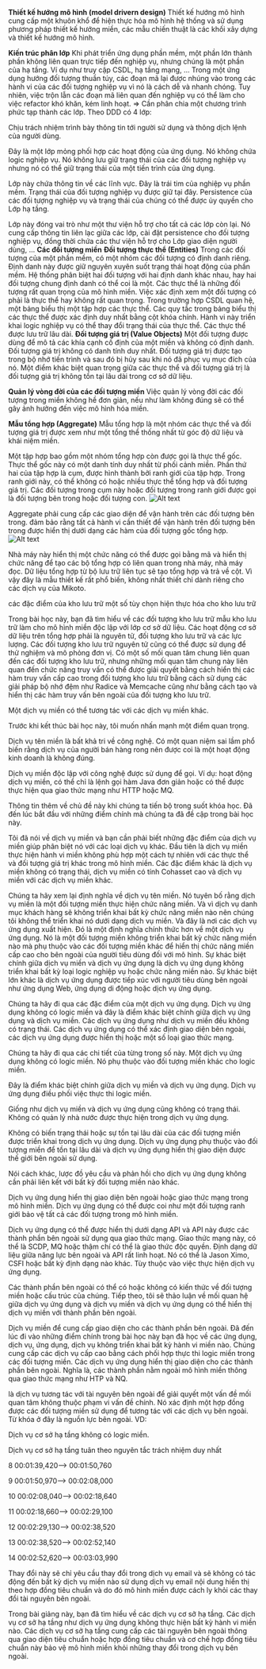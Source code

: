 <!--[](2.0.ApDungDDDVoiBaiToanNghiepVu.md)-->
<!--# DDD: ( EventSourcing, Sagas, CQRS )-->
[](2.0.ApDungDDDVoiBaiToanNghiepVu.md)
[](2.1.GioiThieu.md)
[](2.2.Domain.md)
[](2.3.DomainModels.md)
[](2.4.SubDomain.md)
[](2.5.UbiquitousLanguage.md)
[](2.6.BoundedContext.md)
[](2.7.CICD.md)
[](2.8.ContextMaps.md)




**Thiết kế hướng mô hình (model drivern design)**
Thiết kế hướng mô hình cung cấp một khuôn khổ để hiện thực hóa mô hình hệ thống và sử dụng phương pháp thiết kế hướng miền, các mẫu chiến thuật là các khối xây dựng và thiết kế hướng mô hình.
<!---->
**Kiến trúc phân lớp**
Khi phát triển ứng dụng phần mềm, một phần lớn thành phần không liên quan trực tiếp đến nghiệp vụ, nhưng chúng là một phần của hạ tầng. Ví dụ như truy cập CSDL, hạ tầng mạng, ... Trong một ứng dụng hướng đối tượng thuần túy, các đoạn mã lại được nhúng vào trong các hành vi của các đối tượng nghiệp vụ vì nó là cách dễ và nhanh chóng. Tuy nhiên, việc trộn lẫn các đoạn mã liên quan đến nghiệp vụ có thể làm cho việc refactor khó khăn, kém linh hoạt.
=> Cần phân chia một chương trình phức tạp thành các lớp. Theo DDD có 4 lớp:
<!--Giao diện người dùng (User Interface)-->
Chịu trách nhiệm trình bày thông tin tới người sử dụng và thông dịch lệnh của người dùng.
<!--Lớp ứng dụng (Application Layer)-->
Đây là một lớp mỏng phối hợp các hoạt động của ứng dụng. Nó không chứa logic nghiệp vụ. Nó không lưu giữ trạng thái của các đối tượng nghiệp vụ nhưng nó có thể giữ trạng thái của một tiến trình của ứng dụng.
<!--Lớp miền (Domain Layer)-->
Lớp này chứa thông tin về các lĩnh vực. Đây là trái tim của nghiệp vụ phần mềm. Trạng thái của đối tượng nghiệp vụ được giữ tại đây. Persistence của các đối tượng nghiệp vụ và trạng thái của chúng có thể được ủy quyền cho Lớp hạ tầng.
<!--Lớp hạ tầng (Infrastructure Layer)-->
Lớp này đóng vai trò như một thư viện hỗ trợ cho tất cả các lớp còn lại. Nó cung cấp thông tin liên lạc giữa các lớp, cài đặt persistence cho đối tượng nghiệp vụ, đồng thời chứa các thư viện hỗ trợ cho Lớp giao diện người dùng, ...
**Các đối tượng miền**
**Đối tượng thực thể (Entities)**
Trong các đối tượng của một phần mềm, có một nhóm các đối tượng có định danh riêng.
Định danh này được giữ nguyên xuyên suốt trạng thái hoạt động của phần mềm. Hệ thống phân biệt hai đối tượng với hai định danh khác nhau, hay hai đối tượng chung định danh có thể coi là một.
Các thực thể là những đối tượng rất quan trọng của mô hình miền. Việc xác định xem một đối tượng có phải là thực thể hay không rất quan trọng.
Trong trường hợp CSDL quan hệ, một bảng biểu thị một tập hợp các thực thể. Các quy tắc trong bảng biểu thị các thực thể được xác định duy nhất bằng cột khóa chính.
Hành vi này triển khai logic nghiệp vụ có thể thay đổi trạng thái của thực thể. Các thực thể được lưu trữ lâu dài.
**Đối tượng giá trị (Value Objects)**
Một đối tượng được dùng để mô tả các khía cạnh cố định của một miền và không có định danh.
Đối tượng giá trị không có danh tính duy nhất.
Đối tượng giá trị được tạo trong bộ nhớ tiến trình và sau đó bị hủy sau khi nó đã phục vụ mục đích của nó.
Một điểm khác biệt quan trọng giữa các thực thể và đối tượng giá trị là đối tượng giá trị không tồn tại lâu dài trong cơ sở dữ liệu.


<!--VD-->
<!--bạn sẽ đặt logic xác thực cho địa chỉ email ở đâu?-->
<!--xác nhận kỹ thuật không liên quan đến bất kỳ khái niệm kinh doanh nào.-->
<!--tạo một đối tượng giá trị để xác thực địa chỉ email.-->
<!--Kết quả là, thực thể khách hàng sẽ sạch hơn và đơn giản hơn nhiều trong việc thực hiện.-->





<!--Hướng dẫn 7/4-->
<!--Hướng dẫn 7/5-->



**Quản lý vòng đời của các đối tượng miền**
Việc quản lý vòng đời các đối tượng trong miền không hề đơn giản, nếu như làm không đúng sẽ có thể gây ảnh hưởng đến việc mô hình hóa miền.

**Mẫu tổng hợp (Aggregate)**
Mẫu tổng hợp là một nhóm các thực thể và đối tượng giá trị được xem như một tổng thể thống nhất từ ​​góc độ dữ liệu và khái niệm miền.
<!--Hãy để tôi giải thích điều này bằng một minh họa.-->
Một tập hợp bao gồm một nhóm tổng hợp còn được gọi là thực thể gốc.
Thực thể gốc này có một danh tính duy nhất từ ​​phối cảnh miền.
Phần thứ hai của tập hợp là cụm, được hình thành bởi ranh giới của tập hợp.
Trong ranh giới này, có thể không có hoặc nhiều thực thể tổng hợp và đối tượng giá trị. Các đối tượng trong cụm này hoặc đối tượng trong ranh giới được gọi là đối tượng bên trong hoặc đối tượng con.
![Alt text](image-4.png)

Aggregate phải cung cấp các giao diện để vận hành trên các đối tượng bên trong.
đảm bảo rằng tất cả hành vi cần thiết để vận hành trên đối tượng bên trong được hiển thị dưới dạng các hàm của đối tượng gốc tổng hợp.
![Alt text](image-5.png)




<!--Các nhà máy (factori) là để tạo ra miền phức tạp.-->
<!--Các reporitori được sử dụng để quản lý tính bền vững của các đối tượng miền.-->
<!--Các dịch vụ được sử dụng để mô hình hóa sự tương tác của các đối tượng miền với các đối tượng miền khác, với cơ sở hạ tầng và với các thành phần bên ngoài khác.-->

<!--tổng hợp và mẫu nhà máy (Aggregates & Factories)-->


<!--!Mẫu nhà xưởng (Factory Pattern)-->
<!--Mẫu thiết kế nhà máy là một mẫu phổ biến để xây dựng các tập hợp miền phức tạp. Cách thức hoạt động là bạn xác định một đối tượng có tất cả logic để tạo tổng hợp miền.-->

Nhà máy này hiển thị một chức năng có thể được gọi bằng mã và hiển thị chức năng để tạo các bộ tổng hợp có liên quan trong nhà máy, nhà máy đọc.
Dữ liệu tổng hợp từ bộ lưu trữ liên tục sẽ tạo tổng hợp và trả về cột.
Vì vậy đây là mẫu thiết kế rất phổ biến, không nhất thiết chỉ dành riêng cho các dịch vụ của Mikoto.

<!--Đã đến lúc xem xét nhanh. Tổng hợp có thể chứa các thực thể tổng hợp và đối tượng giá trị khác. Tổng hợp phải gói gọn hành vi để quản lý trong đối tượng bên trong.-->
<!--Tất cả các thay đổi đối với tổng hợp đều được lưu. Các đối tác nguyên tử và nhà máy thường được sử dụng để tạo các tập hợp miền phức tạp.-->

<!--Hướng dẫn 7.7-->
<!--Hướng dẫn 7.8-->

<!---->
<!---->
<!---->
<!---->
<!---->
<!---->
<!---->
<!---->
<!---->
<!---->

















<!--mẫu kho lưu trữ (Repository Pattern)-->

các đặc điểm của kho lưu trữ
một số tùy chọn hiện thực hóa cho kho lưu trữ

<!--Đối tượng kho lưu trữ hoạt động như một tập hợp các đối tượng tổng hợp trong bộ nhớ.-->

<!--Tất cả logic để tương tác với bộ lưu trữ dữ liệu được gói gọn bởi đối tượng kho lưu trữ.-->
<!--kho lưu trữ đóng vai trò là nơi chứa tập hợp các đối tượng tổng hợp.-->

<!--đối với mỗi tổng hợp được xác định trong mô hình miền, bạn có một và chỉ một kho lưu trữ.-->
<!--Các đối tượng kho lưu trữ được quản lý như một phần của lớp miền. Ngoài các chức năng thẻ điển hình, kho lưu trữ cũng có thể hiển thị các chức năng cấp cao hơn, chủ yếu dành cho truy vấn.-->

<!--Nhìn chung, lợi ích chính của việc sử dụng kho lưu trữ là nó giữ cho mô hình miền độc lập với lớp lưu trữ.-->

<!--Mô hình miền độc lập với mô hình lưu trữ. Vì vậy, ví dụ: nếu bạn đang sử dụng RDBMS thì mô hình miền không cần phải biết về cấu trúc bảng và cột.-->
<!--Nó giữ cho mô hình miền độc lập với công nghệ bạn có thể đang sử dụng và RDBMS không bằng nhau-->

<!--Kho lưu trữ giữ cho mô hình miền độc lập với cơ sở hạ tầng-->
<!--giúp kiểm tra và mô phỏng đơn vị.-->
<!--Phản hồi cơ sở dữ liệu tĩnh được sử dụng rộng rãi làm cơ chế xây dựng mô hình vì nó giúp tôi di chuyển nhanh hơn mà không phụ thuộc vào sự sẵn có của cơ sở dữ liệu thực.-->

<!--Việc hiện thực hóa kho lưu trữ yêu cầu nhà phát triển phải ánh xạ giữa đối tượng miền và cơ sở dữ liệu và ngược lại.-->

Trong bài học này, bạn đã tìm hiểu về các đối tượng kho lưu trữ mẫu kho lưu trữ làm cho mô hình miền độc lập với lớp cơ sở dữ liệu.
Các hoạt động cơ sở dữ liệu trên tổng hợp phải là nguyên tử, đối tượng kho lưu trữ và các lực lượng. Các đối tượng kho lưu trữ nguyên tử cũng có thể được sử dụng để thử nghiệm và mô phỏng đơn vị.
Có một số mối quan tâm chung liên quan đến các đối tượng kho lưu trữ, nhưng những mối quan tâm chung này liên quan đến chức năng truy vấn có thể được giải quyết bằng cách hiển thị các hàm truy vấn cấp cao trong đối tượng kho lưu trữ bằng cách sử dụng các giải pháp bộ nhớ đệm như Radice và Memcache cũng như bằng cách tạo và hiển thị các hàm truy vấn bên ngoài của đối tượng kho lưu trữ.

<!--hướng dẫn 7/11-->

<!--@ \07DomainDrivenDesignTacticalPatterns_VVN\000000012.srt-->
<!--Domain Services dịch vụ miền-->
<!--Domain Service Pattern-->
<!--Characteristics of Domain Services đặc điểm-->

<!--Một định nghĩa chính thức hơn về dịch vụ miền là đối tượng miền thực hiện chức năng hoặc khái niệm miền có thể không được mô hình hóa một cách tự nhiên như một hành vi trong bất kỳ dịch vụ miền, thực thể hoặc đối tượng giá trị nào như một phần của mô hình miền, vì có các loại dịch vụ khác nhau.-->

<!--Điều quan trọng là bạn phải hiểu các đặc điểm của dịch vụ tên miền.-->
<!--Dịch vụ miền luôn thực hiện hành vi kinh doanh cho miền.-->
<!--Dịch vụ miền không có trạng thái, dịch vụ miền có tính gắn kết cao.-->
<!--Dịch vụ miền có thể tương tác với các dịch vụ miền khác.-->
<!--Chúng ta hãy đi qua các chi tiết của từng một trong số này. Vì dịch vụ miền có hành vi kinh doanh nên đối tượng dịch vụ miền nhận thức được các đối tượng miền khác.-->

Một dịch vụ miền có thể tương tác với các dịch vụ miền khác.

Trước khi kết thúc bài học này, tôi muốn nhấn mạnh một điểm quan trọng.

Dịch vụ tên miền là bất khả tri về công nghệ. Có một quan niệm sai lầm phổ biến rằng dịch vụ của người bán hàng rong nên được coi là một hoạt động kinh doanh là không đúng.

Dịch vụ miền độc lập với công nghệ được sử dụng để gọi. Ví dụ: hoạt động dịch vụ miền, có thể chỉ là lệnh gọi hàm Java đơn giản hoặc có thể được thực hiện qua giao thức mạng như HTTP hoặc MQ.

Thông tin thêm về chủ đề này khi chúng ta tiến bộ trong suốt khóa học. Đã đến lúc bắt đầu với những điểm chính mà chúng ta đã đề cập trong bài học này.

Tôi đã nói về dịch vụ miền và bạn cần phải biết những đặc điểm của dịch vụ miền giúp phân biệt nó với các loại dịch vụ khác.
Đầu tiên là dịch vụ miền thực hiện hành vi miền không phù hợp một cách tự nhiên với các thực thể và đối tượng giá trị khác trong mô hình miền.
Các đặc điểm khác là dịch vụ miền không có trạng thái, dịch vụ miền có tính Cohasset cao và dịch vụ miền với các dịch vụ miền khác.

<!--@ \07DomainDrivenDesignTacticalPatterns_VVN\000000013.srt-->
<!--Dịch vụ ứng dụng (app sẻvice)-->

Chúng ta hãy xem lại định nghĩa về dịch vụ tên miền. Nó tuyên bố rằng dịch vụ miền là một đối tượng miền thực hiện chức năng miền.
Và vì dịch vụ danh mục khách hàng sẽ không triển khai bất kỳ chức năng miền nào nên chúng tôi không thể triển khai nó dưới dạng dịch vụ miền.
Và đây là nơi các dịch vụ ứng dụng xuất hiện. Đó là một định nghĩa chính thức hơn về một dịch vụ ứng dụng.
Nó là một đối tượng miền không triển khai bất kỳ chức năng miền nào mà phụ thuộc vào các đối tượng miền khác để hiển thị chức năng miền cấp cao cho bên ngoài của người tiêu dùng đối với mô hình.
Sự khác biệt chính giữa dịch vụ miền và dịch vụ ứng dụng là dịch vụ ứng dụng không triển khai bất kỳ loại logic nghiệp vụ hoặc chức năng miền nào.
Sự khác biệt lớn khác là dịch vụ ứng dụng được tiếp xúc với người tiêu dùng bên ngoài như ứng dụng Web, ứng dụng di động hoặc dịch vụ ứng dụng.

Chúng ta hãy đi qua các đặc điểm của một dịch vụ ứng dụng. Dịch vụ ứng dụng không có logic miền và đây là điểm khác biệt chính giữa dịch vụ ứng dụng và dịch vụ miền.
Các dịch vụ ứng dụng như dịch vụ miền đều không có trạng thái. Các dịch vụ ứng dụng có thể xác định giao diện bên ngoài, các dịch vụ ứng dụng được hiển thị hoặc một số loại giao thức mạng.

Chúng ta hãy đi qua các chi tiết của từng trong số này. Một dịch vụ ứng dụng không có logic miền. Nó phụ thuộc vào đối tượng miền khác cho logic miền.

Đây là điểm khác biệt chính giữa dịch vụ miền và dịch vụ ứng dụng. Dịch vụ ứng dụng điều phối việc thực thi logic miền.

Giống như dịch vụ miền và dịch vụ ứng dụng cũng không có trạng thái. Không có quản lý nhà nước được thực hiện trong dịch vụ ứng dụng.

Không có biến trạng thái hoặc sự tồn tại lâu dài của các đối tượng miền được triển khai trong dịch vụ ứng dụng. Dịch vụ ứng dụng phụ thuộc vào đối tượng miền để tồn tại lâu dài và dịch vụ ứng dụng hiển thị giao diện được thế giới bên ngoài sử dụng.

Nói cách khác, lược đồ yêu cầu và phản hồi cho dịch vụ ứng dụng không cần phải liên kết với bất kỳ đối tượng miền nào khác.

Dịch vụ ứng dụng hiển thị giao diện bên ngoài hoặc giao thức mạng trong mô hình miền. Dịch vụ ứng dụng có thể được coi như một đối tượng ranh giới bảo vệ tất cả các đối tượng trong mô hình miền.

Dịch vụ ứng dụng có thể được hiển thị dưới dạng API và API này được các thành phần bên ngoài sử dụng qua giao thức mạng.
Giao thức mạng này, có thể là SCDP, MQ hoặc thậm chí có thể là giao thức độc quyền. Định dạng dữ liệu giữa năng lực bên ngoài và API rất linh hoạt.
Nó có thể là Jason Ximo, CSFI hoặc bất kỳ định dạng nào khác. Tùy thuộc vào việc thực hiện dịch vụ ứng dụng.

Các thành phần bên ngoài có thể có hoặc không có kiến ​​thức về đối tượng miền hoặc cấu trúc của chúng. Tiếp theo, tôi sẽ thảo luận về mối quan hệ giữa dịch vụ ứng dụng và dịch vụ miền và dịch vụ ứng dụng có thể hiển thị dịch vụ miền với thành phần bên ngoài.

Dịch vụ miền để cung cấp giao diện cho các thành phần bên ngoài. Đã đến lúc đi vào những điểm chính trong bài học này bạn đã học về các ứng dụng, dịch vụ, ứng dụng, dịch vụ không triển khai bất kỳ hành vi miền nào.
Chúng cung cấp các dịch vụ cấp cao bằng cách phối hợp thực thi logic miền trong các đối tượng miền.
Các dịch vụ ứng dụng hiển thị giao diện cho các thành phần bên ngoài. Nghĩa là, các thành phần nằm ngoài mô hình miền thông qua giao thức mạng như HTP và NQ.

<!--@ \07DomainDrivenDesignTacticalPatterns_VVN\000000014.srt-->
<!--Dịch vụ cơ sở hạ tầng-->

là dịch vụ tương tác với tài nguyên bên ngoài để giải quyết một vấn đề mối quan tâm không thuộc phạm vi vấn đề chính.
Nó xác định một hợp đồng được các đối tượng miền sử dụng để tương tác với các dịch vụ bên ngoài. Từ khóa ở đây là nguồn lực bên ngoài.
VD:

<!--Logging system e.g., Fluentd, ElastiSearch-->
<!--Ví dụ: thông báo qua email hoặc SMS-->
<!--cơ sở dữ liệu bên ngoài hoặc thậm chí là hệ thống tệp-->
<!--Google Map.-->

Dịch vụ cơ sở hạ tầng không có logic miền.

Dịch vụ cơ sở hạ tầng tuân theo nguyên tắc trách nhiệm duy nhất

8
00:01:39,420--> 00:01:50,760

<!--Chúng ta hãy đi qua các chi tiết của từng một trong số này. Dịch vụ cơ sở hạ tầng không có logic miền vì nó cung cấp, như tên cho thấy, dịch vụ cơ sở hạ tầng chứ không phải dịch vụ kinh doanh.-->

9
00:01:50,970--> 00:02:08,000

<!--Nó không có bất kỳ sự phụ thuộc trực tiếp nào vào đối tượng miền và dịch vụ cơ sở hạ tầng được đối tượng miền và các dịch vụ sử dụng để tương tác với các tài nguyên bên ngoài và dịch vụ cơ sở hạ tầng tuân theo nguyên tắc trách nhiệm duy nhất.-->

10
00:02:08,040--> 00:02:18,640

<!--Ý tưởng là dịch vụ này cung cấp chức năng cho một và chỉ một thứ. Mục đích của họ là đơn giản hóa việc triển khai và làm cho dịch vụ trở nên dễ hiểu.-->

11
00:02:18,660--> 00:02:29,100

<!--Ví dụ: chúng tôi có ba dịch vụ này, mỗi dịch vụ chuyên cung cấp một chức năng cụ thể. Ví dụ: dịch vụ email chỉ để gửi email.-->

12
00:02:29,130--> 00:02:38,520

<!--Dịch vụ ghi nhật ký chỉ để ghi nhật ký tin nhắn và dịch vụ cơ sở dữ liệu là để tương tác với cơ sở dữ liệu và cơ sở hạ tầng.-->

13
00:02:38,520--> 00:02:52,140

<!--Dịch vụ xác định một hợp đồng tiêu chuẩn giữa mô hình và các tài nguyên bên ngoài. Hãy nghĩ về nó giống như một API, dành cho các đối tượng và dịch vụ mô hình sử dụng.-->

14
00:02:52,620--> 00:03:03,990

<!--Và nó cũng sẽ thực hiện bất kỳ loại chuyển đổi nào cần thiết trên dữ liệu. Bây giờ hãy xem cơ chế này làm cho miền độc lập hơn với tài nguyên bên ngoài như thế nào.-->
<!--Giả sử chúng ta phải triển khai một dịch vụ email. Dịch vụ e-mail này sẽ cung cấp chức năng tiêu chuẩn để gửi email.-->
<!--Ban đầu, dịch vụ e-mail được triển khai bằng cách sử dụng sendmail của Linux. Nhưng giả sử trong một khoảng thời gian, số lượng email được gửi đi từ ứng dụng tăng lên và do đó cần có một giải pháp mạnh mẽ hơn và Sendmail đã được thay thế bằng MailChimp.-->

Thay đổi này sẽ chỉ yêu cầu thay đổi trong dịch vụ email và sẽ không có tác động đến bất kỳ dịch vụ miền nào sử dụng dịch vụ email nội dung hiển thị theo hợp đồng tiêu chuẩn và do đó mô hình miền được cách ly khỏi các thay đổi tài nguyên bên ngoài.

Trong bài giảng này, bạn đã tìm hiểu về các dịch vụ cơ sở hạ tầng. Các dịch vụ cơ sở hạ tầng như dịch vụ ứng dụng không thực hiện bất kỳ hành vi miền nào.
Các dịch vụ cơ sở hạ tầng cung cấp các tài nguyên bên ngoài thông qua giao diện tiêu chuẩn hoặc hợp đồng tiêu chuẩn và cơ chế hợp đồng tiêu chuẩn này bảo vệ mô hình miền khỏi những thay đổi trong dịch vụ bên ngoài.

<!--Hướng dẫn 7/15-->
<!--Hướng dẫn 7/16-->

<!--có các mối quan hệ giữa các liên hệ được liên kết. các liên hệ được liên kết này được chuyển thành các dịch vụ vi mô và các mối quan hệ này được chuyển thành các tương tác giữa các dịch vụ vi mô.-->

<!--Các dịch vụ vi mô cũng tạo ra nhiều loại sự kiện khác nhau. Những sự kiện này được sử dụng bởi các dịch vụ vi mô khác cũng như các thành phần trong bối cảnh liên kết nơi sự kiện được tạo ra.-->

